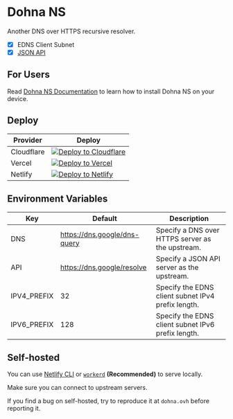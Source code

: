 # Dohna NS

Another DNS over HTTPS recursive resolver.

- [x] EDNS Client Subnet
- [x] [JSON API](https://developers.google.com/speed/public-dns/docs/doh/json)

## For Users

Read [Dohna NS Documentation](https://dohna.ovh/) to learn how to install Dohna NS on your device.

## Deploy

| Provider   | Deploy                                                                                                                                                         |
| ---------- | -------------------------------------------------------------------------------------------------------------------------------------------------------------- |
| Cloudflare | [![Deploy to Cloudflare](https://deploy.workers.cloudflare.com/button)](https://deploy.workers.cloudflare.com/?url=https://github.com/LittleChest/Dohna-NS)    |
| Vercel     | [![Deploy to Vercel](https://vercel.com/button)](https://vercel.com/new/clone?repository-url=https://github.com/LittleChest/Dohna-NS)                          |
| Netlify    | [![Deploy to Netlify](https://www.netlify.com/img/deploy/button.svg)](https://app.netlify.com/start/deploy?repository=https://github.com/LittleChest/Dohna-NS) |

## Environment Variables

| Key         | Default                      | Description                                        |
| ----------- | ---------------------------- | -------------------------------------------------- |
| DNS         | https://dns.google/dns-query | Specify a DNS over HTTPS server as the upstream.   |
| API         | https://dns.google/resolve   | Specify a JSON API server as the upstream.         |
| IPV4_PREFIX | 32                           | Specify the EDNS client subnet IPv4 prefix length. |
| IPV6_PREFIX | 128                          | Specify the EDNS client subnet IPv6 prefix length. |

## Self-hosted

You can use [Netlify CLI](https://cli.netlify.com/commands/serve/) or [`workerd`](https://github.com/cloudflare/workerd/blob/main/README.md#getting-started) **(Recommended)** to serve locally.

Make sure you can connect to upstream servers.

If you find a bug on self-hosted, try to reproduce it at `dohna.ovh` before reporting it.
